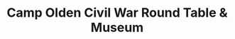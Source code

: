 ---
layout: repo
title: "Camp Olden Civil War Round Table & Museum"
id: 12449
permalink: repos/12449/
---